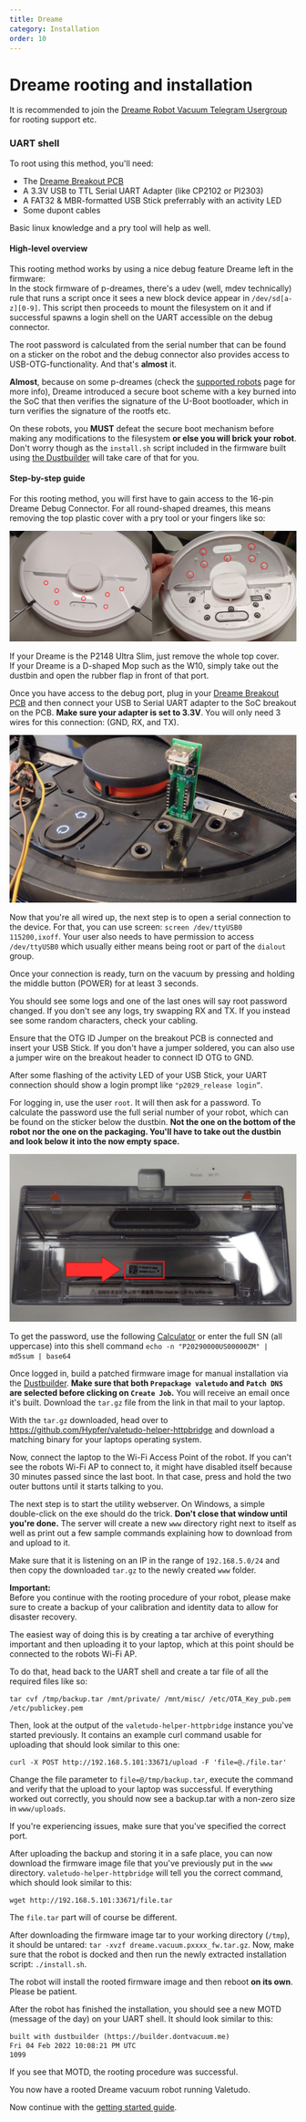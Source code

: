 ```yaml
---
title: Dreame
category: Installation
order: 10
---
```

# Dreame rooting and installation

It is recommended to join the [Dreame Robot Vacuum Telegram Usergroup](https://t.me/+EcpAbJe0cfEyMDky) for rooting support etc.

### UART shell <a id="uart"></a>

To root using this method, you'll need:

- The [Dreame Breakout PCB](https://github.com/Hypfer/valetudo-dreameadapter)
- A 3.3V USB to TTL Serial UART Adapter (like CP2102 or Pl2303)
- A FAT32 & MBR-formatted USB Stick preferrably with an activity LED
- Some dupont cables

Basic linux knowledge and a pry tool will help as well.

#### High-level overview

This rooting method works by using a nice debug feature Dreame left in the firmware:<br/>
In the stock firmware of p-dreames, there's a udev (well, mdev technically) rule that runs a script once it sees a new
block device appear in `/dev/sd[a-z][0-9]`. This script then proceeds to mount the filesystem on it and if successful spawns
a login shell on the UART accessible on the debug connector.

The root password is calculated from the serial number that can be found on a sticker on the robot and the debug
connector also provides access to USB-OTG-functionality. And that's **almost** it.

**Almost**, because on some p-dreames (check the [supported robots](https://valetudo.cloud/pages/general/supported-robots.html) page for more info), Dreame introduced a secure boot scheme 
with a key burned into the SoC that then verifies the signature of the U-Boot bootloader, which in turn verifies the signature of the rootfs etc.

On these robots, you **MUST** defeat the secure boot mechanism before making any modifications to the filesystem **or else you will brick your robot**.
Don't worry though as the `install.sh` script included in the firmware built using [the Dustbuilder](https://builder.dontvacuum.me/) will take care of that for you.

#### Step-by-step guide

For this rooting method, you will first have to gain access to the 16-pin Dreame Debug Connector.
For all round-shaped dreames, this means removing the top plastic cover with a pry tool or your fingers like so:

![How to open a Dreame](./img/how_to_open_a_dreame.jpg)

If your Dreame is the P2148 Ultra Slim, just remove the whole top cover.<br/>
If your Dreame is a D-shaped Mop such as the W10, simply take out the dustbin and open the rubber flap in front of that port.

Once you have access to the debug port, plug in your [Dreame Breakout PCB](https://github.com/Hypfer/valetudo-dreameadapter) and then
connect your USB to Serial UART adapter to the SoC breakout on the PCB. **Make sure your adapter is set to 3.3V**.
You will only need 3 wires for this connection: (GND, RX, and TX).

![Dreame Breakout PCB connected](./img/dreame_breakout_in_p2150.jpg)

Now that you're all wired up, the next step is to open a serial connection to the device. For that, you can use screen: `screen /dev/ttyUSB0 115200,ixoff`.
Your user also needs to have permission to access `/dev/ttyUSB0` which usually either means being root or part of the `dialout` group.

Once your connection is ready, turn on the vacuum by pressing and holding the middle button (POWER) for at least 3 seconds.

You should see some logs and one of the last ones will say root password changed.
If you don't see any logs, try swapping RX and TX. If you instead see some random characters, check your cabling.

Ensure that the OTG ID Jumper on the breakout PCB is connected and insert your USB Stick.
If you don't have a jumper soldered, you can also use a jumper wire on the breakout header to connect ID OTG to GND.

After some flashing of the activity LED of your USB Stick, your UART connection should show a login prompt like `"p2029_release login”`.

For logging in, use the user `root`. It will then ask for a password.
To calculate the password use the full serial number of your robot, which can be found on the sticker below the dustbin.
**Not the one on the bottom of the robot nor the one on the packaging. You'll have to take out the dustbin and look below it into the now empty space.**

![Dreame Dustbin Sticker](./img/dreame_dustbin_sticker.jpg)

To get the password, use the following [Calculator](https://gchq.github.io/CyberChef/#recipe=Find_/_Replace(%7B'option':'Regex','string':'(%5C%5Cn%7C%5C%5Cr)'%7D,'',true,false,true,false)MD5()Find_/_Replace(%7B'option':'Regex','string':'$'%7D,'%20%20-%5C%5Cn',false,false,false,false)To_Base64('A-Za-z0-9%2B/%3D')&input=UDIwMDkwMDAwRVUwMDAwMFpN)
or enter the full SN (all uppercase) into this shell command
`echo -n "P20290000US00000ZM" | md5sum | base64`

Once logged in, build a patched firmware image for manual installation via the [Dustbuilder](https://builder.dontvacuum.me).
**Make sure that both `Prepackage valetudo` and `Patch DNS` are selected before clicking on `Create Job`.**
You will receive an email once it's built. Download the `tar.gz` file from the link in that mail to your laptop.

With the `tar.gz` downloaded, head over to <a href="https://github.com/Hypfer/valetudo-helper-httpbridge" rel="noopener" target="_blank">https://github.com/Hypfer/valetudo-helper-httpbridge</a>
and download a matching binary for your laptops operating system.

Now, connect the laptop to the Wi-Fi Access Point of the robot. If you can't see the robots Wi-Fi AP to connect to, it might have disabled itself because 30 minutes passed since the last boot.
In that case, press and hold the two outer buttons until it starts talking to you.

The next step is to start the utility webserver. On Windows, a simple double-click on the exe should do the trick. **Don't close that window until you're done.**
The server will create a new `www` directory right next to itself as well as print out a few sample commands explaining how to download from and upload to it.

Make sure that it is listening on an IP in the range of `192.168.5.0/24` and then copy the downloaded `tar.gz` to the newly created `www` folder.

<div markdown="1" class="emphasis-box">
<div class="alert alert-important" role="alert">
  <p>
    <strong>Important:</strong><br/>
    Before you continue with the rooting procedure of your robot, please make sure to create a backup of your calibration and identity data to allow for disaster recovery.
</p>
</div>

The easiest way of doing this is by creating a tar archive of everything important and then uploading it to your laptop,
which at this point should be connected to the robots Wi-Fi AP.

To do that, head back to the UART shell and create a tar file of all the required files like so:

```
tar cvf /tmp/backup.tar /mnt/private/ /mnt/misc/ /etc/OTA_Key_pub.pem /etc/publickey.pem
```

Then, look at the output of the `valetudo-helper-httpbridge` instance you've started previously.
It contains an example curl command usable for uploading that should look similar to this one:

```
curl -X POST http://192.168.5.101:33671/upload -F 'file=@./file.tar'
```

Change the file parameter to `file=@/tmp/backup.tar`, execute the command and verify that the upload to your laptop
was successful. If everything worked out correctly, you should now see a backup.tar with a non-zero size in `www/uploads`.

If you're experiencing issues, make sure that you've specified the correct port.

</div>

After uploading the backup and storing it in a safe place, you can now download the firmware image file that you've
previously put in the `www` directory. `valetudo-helper-httpbridge` will tell you the correct command, which should look
similar to this:

```
wget http://192.168.5.101:33671/file.tar
```
The `file.tar` part will of course be different.

After downloading the firmware image tar to your working directory (`/tmp`), it should be untared: `tar -xvzf dreame.vacuum.pxxxx_fw.tar.gz`.
Now, make sure that the robot is docked and then run the newly extracted installation script: `./install.sh`.

The robot will install the rooted firmware image and then reboot **on its own**. Please be patient.

After the robot has finished the installation, you should see a new MOTD (message of the day) on your UART shell.
It should look similar to this:

```
built with dustbuilder (https://builder.dontvacuum.me)
Fri 04 Feb 2022 10:08:21 PM UTC
1099
```

If you see that MOTD, the rooting procedure was successful.

You now have a rooted Dreame vacuum robot running Valetudo.

Now continue with the [getting started guide](https://valetudo.cloud/pages/general/getting-started.html#joining_wifi).
